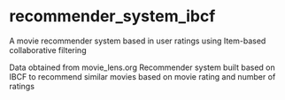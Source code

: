 # recommender_system_ibcf
A movie recommender system based in user ratings using Item-based collaborative filtering

Data obtained from movie_lens.org 
Recommender system built based on IBCF to recommend similar movies based on movie rating and number of ratings
